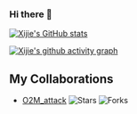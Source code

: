 ### Hi there 👋

<!--
**** is a ✨ _special_ ✨ repository because its `README.md` (this file) appears on your GitHub profile.

Here are some ideas to get you started:

- 🔭 I’m currently working on ...
- 🌱 I’m currently learning ...
- 👯 I’m looking to collaborate on ...
- 🤔 I’m looking for help with ...
- 💬 Ask me about ...
- 📫 How to reach me: ...
- 😄 Pronouns: ...
- ⚡ Fun fact: ...
-->

[![Xijie's GitHub stats](https://github-readme-stats.vercel.app/api?username=JeixHuang)](https://github.com/JeixHuang/github-readme-stats)

[![Xijie's github activity graph](https://github-readme-activity-graph.vercel.app/graph?username=JeixHuang&bg_color=0d1117&color=00ffcc&line=00ffcc&point=ffffff&area=true&hide_border=true)](https://github.com/JeixHuang/github-readme-activity-graph)


## My Collaborations

- [O2M_attack](https://github.com/dirtycomputer/O2M_attack) ![Stars](https://img.shields.io/github/stars/dirtycomputer/O2M_attack?style=social) ![Forks](https://img.shields.io/github/forks/dirtycomputer/O2M_attack?style=social)
